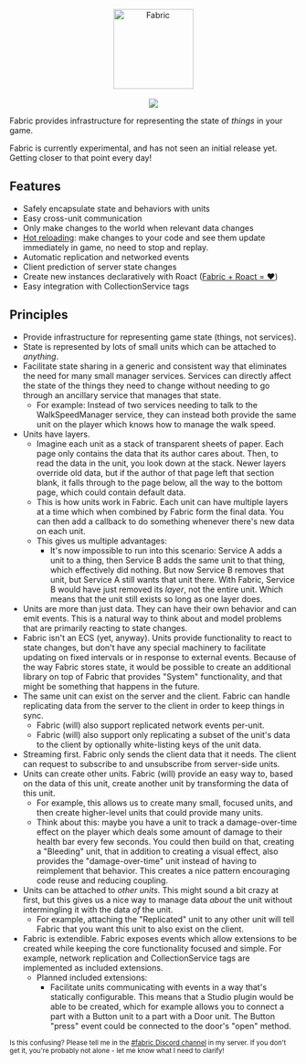 <div align="center">
	<br>
	<img src="https://i.eryn.io/2045/fabric.svg" alt="Fabric" height="140" />
	<br><br>
	<a href="https://discord.gg/Heyvvnd"><img src="https://img.shields.io/discord/425800792679645204.svg?label=discord" /></a>
</div>

Fabric provides infrastructure for representing the state of *things* in your game.

Fabric is currently experimental, and has not seen an initial release yet. Getting closer to that point every day!

## Features
- Safely encapsulate state and behaviors with units
- Easy cross-unit communication
- Only make changes to the world when relevant data changes
- [Hot reloading](https://i.eryn.io/2045/4sPsRGdA.mp4): make changes to your code and see them update immediately in game, no need to stop and replay.
- Automatic replication and networked events
- Client prediction of server state changes
- Create new instances declaratively with Roact ([Fabric + Roact = ❤️](https://i.eryn.io/2045/pYNXQain.png))
- Easy integration with CollectionService tags

## Principles

- Provide infrastructure for representing game state (things, not services).
- State is represented by lots of small units which can be attached to *anything*.
- Facilitate state sharing in a generic and consistent way that eliminates the need for many small manager services. Services can directly affect the state of the things they need to change without needing to go through an ancillary service that manages that state.
  - For example: Instead of two services needing to talk to the WalkSpeedManager service, they can instead both provide the same unit on the player which knows how to manage the walk speed.
- Units have layers.
  - Imagine each unit as a stack of transparent sheets of paper. Each page only contains the data that its author cares about. Then, to read the data in the unit, you look down at the stack. Newer layers override old data, but if the author of that page left that section blank, it falls through to the page below, all the way to the bottom page, which could contain default data.
  - This is how units work in Fabric. Each unit can have multiple layers at a time which when combined by Fabric form the final data. You can then add a callback to do something whenever there's new data on each unit.
  - This gives us multiple advantages:
    - It's now impossible to run into this scenario: Service A adds a unit to a thing, then Service B adds the same unit to that thing, which effectively did nothing. But now Service B removes that unit, but Service A still wants that unit there. With Fabric, Service B would have just removed its *layer*, not the entire unit. Which means that the unit still exists so long as one layer does.
- Units are more than just data. They can have their own behavior and can emit events. This is a natural way to think about and model problems that are primarily reacting to state changes.
- Fabric isn't an ECS (yet, anyway). Units provide functionality to react to state changes, but don't have any special machinery to facilitate updating on fixed intervals or in response to external events. Because of the way Fabric stores state, it would be possible to create an additional library on top of Fabric that provides "System" functionality, and that might be something that happens in the future.
- The same unit can exist on the server and the client. Fabric can handle replicating data from the server to the client in order to keep things in sync.
  - Fabric (will) also support replicated network events per-unit.
  - Fabric (will) also support only replicating a subset of the unit's data to the client by optionally white-listing keys of the unit data.
- Streaming first. Fabric only sends the client data that it needs. The client can request to subscribe to and unsubscribe from server-side units.
- Units can create other units. Fabric (will) provide an easy way to, based on the data of this unit, create another unit by transforming the data of this unit.
  - For example, this allows us to create many small, focused units, and then create higher-level units that could provide many units. 
  - Think about this: maybe you have a unit to track a damage-over-time effect on the player which deals some amount of damage to their health bar every few seconds. You could then build on that, creating a "Bleeding" unit, that in addition to creating a visual effect, also provides the "damage-over-time" unit instead of having to reimplement that behavior. This creates a nice pattern encouraging code reuse and reducing coupling.
- Units can be attached to *other units*. This might sound a bit crazy at first, but this gives us a nice way to manage data *about* the unit without intermingling it with the data *of* the unit.
  - For example, attaching the "Replicated" unit to any other unit will tell Fabric that you want this unit to also exist on the client.
- Fabric is extendible. Fabric exposes events which allow extensions to be created while keeping the core functionality focused and simple. For example, network replication and CollectionService tags are implemented as included extensions.
  - Planned included extensions:
    - Facilitate units communicating with events in a way that's statically configurable. This means that a Studio plugin would be able to be created, which for example allows you to connect a part with a Button unit to a part with a Door unit. The Button "press" event could be connected to the door's "open" method.

<small>Is this confusing? Please tell me in the [#fabric Discord channel](https://discord.gg/Heyvvnd) in my server. If you don't get it, you're probably not alone - let me know what I need to clarify!</small>
